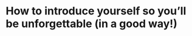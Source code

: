 <!-- TITLE: Introductions -->
<!-- SUBTITLE: A quick summary of Introductions -->

# How to introduce yourself so you’ll be unforgettable (in a good way!)